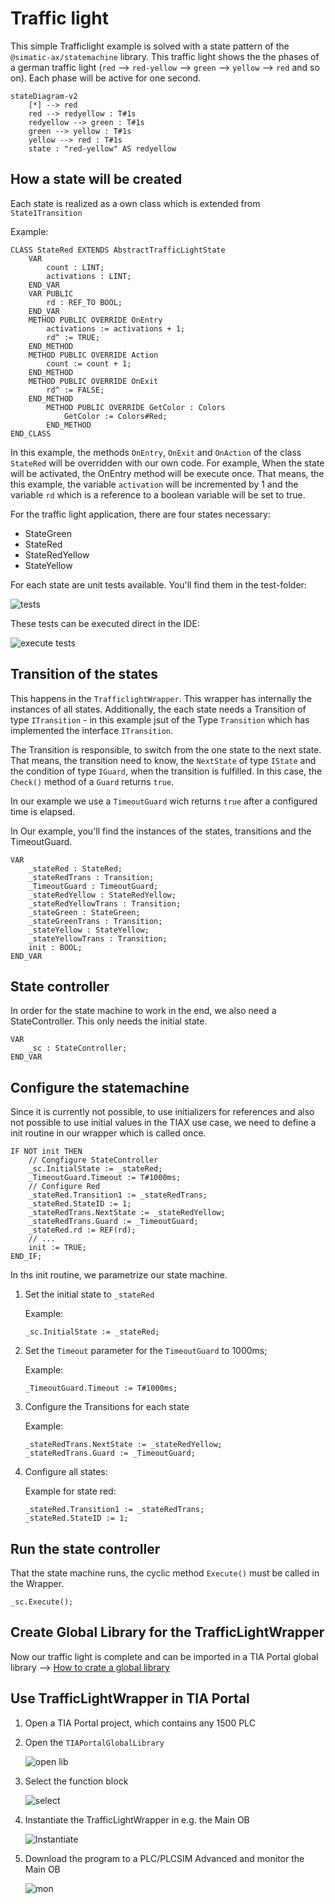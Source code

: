 # Traffic light

This simple Trafficlight example is solved with a state pattern of the `@simatic-ax/statemachine` library. This traffic light shows the the phases of a german traffic light (`red` --> `red-yellow` --> `green` --> `yellow` --> `red` and so on). Each phase will be active for one second.

```mermaid
stateDiagram-v2
    [*] --> red
    red --> redyellow : T#1s
    redyellow --> green : T#1s
    green --> yellow : T#1s
    yellow --> red : T#1s
    state : "red-yellow" AS redyellow
```

## How a state will be created

Each state is realized as a own class which is extended from `State1Transition`

Example:

```iec-st
CLASS StateRed EXTENDS AbstractTrafficLightState
    VAR
        count : LINT;
        activations : LINT;
    END_VAR
    VAR PUBLIC 
        rd : REF_TO BOOL;
    END_VAR
    METHOD PUBLIC OVERRIDE OnEntry
        activations := activations + 1;
        rd^ := TRUE;
    END_METHOD
    METHOD PUBLIC OVERRIDE Action
        count := count + 1;
    END_METHOD
    METHOD PUBLIC OVERRIDE OnExit
        rd^ := FALSE;
    END_METHOD
        METHOD PUBLIC OVERRIDE GetColor : Colors
            GetColor := Colors#Red;
        END_METHOD
END_CLASS
```

In this example, the methods `OnEntry`, `OnExit` and `OnAction` of the class `StateRed` will be overridden with our own code. For example, When the state will be activated, the OnEntry method will be execute once. That means, the this example, the variable `activation` will be incremented by 1 and the variable `rd` which is a reference to a boolean variable will be set to true.

For the traffic light application, there are four states necessary:

- StateGreen
- StateRed
- StateRedYellow
- StateYellow

For each state are unit tests available. You'll find them in the test-folder:

![tests](./images/tests.png)

These tests can be executed direct in the IDE:

![execute tests](images/testresults.png)

## Transition of the states

This happens in the `TrafficlightWrapper`. This wrapper has internally the instances of all states. Additionally, the each state needs a Transition of type `ITransition` - in this example jsut of the Type `Transition` which has implemented the interface `ITransition`.

The Transition is responsible, to switch from the one state to the next state. That means, the transition need to know, the `NextState` of type `IState` and the condition of type `IGuard`, when the transition is fulfilled. In this case, the `Check()` method of a `Guard` returns `true`.

In our example we use a `TimeoutGuard` wich returns `true` after a configured time is elapsed.

In Our example, you'll find the instances of the states, transitions and the TimeoutGuard.

```iec-st
VAR
    _stateRed : StateRed;
    _stateRedTrans : Transition;
    _TimeoutGuard : TimeoutGuard;
    _stateRedYellow : StateRedYellow;
    _stateRedYellowTrans : Transition;
    _stateGreen : StateGreen;
    _stateGreenTrans : Transition;
    _stateYellow : StateYellow;
    _stateYellowTrans : Transition;
    init : BOOL;
END_VAR
```

## State controller

In order for the state machine to work in the end, we also need a StateController. This only needs the initial state.

```iec-st
VAR
    _sc : StateController;
END_VAR
```

## Configure the statemachine

Since it is currently not possible, to use initializers for references and also not possible to use initial values in the TIAX use case, we need to define a init routine in our wrapper which is called once.

```iec-st
IF NOT init THEN
    // Congfigure StateController
    _sc.InitialState := _stateRed;
    _TimeoutGuard.Timeout := T#1000ms;
    // Configure Red
    _stateRed.Transition1 := _stateRedTrans;
    _stateRed.StateID := 1;
    _stateRedTrans.NextState := _stateRedYellow;
    _stateRedTrans.Guard := _TimeoutGuard;
    _stateRed.rd := REF(rd);
    // ...
    init := TRUE;
END_IF;
```

In ths init routine, we parametrize our state machine.

1. Set the initial state to `_stateRed`

    Example:

    ```iec-st
    _sc.InitialState := _stateRed;
    ```

1. Set the `Timeout` parameter for the `TimeoutGuard` to 1000ms;

    Example:

    ```iec-st
    _TimeoutGuard.Timeout := T#1000ms;
    ```

1. Configure the Transitions for each state

    Example:

    ```iec-st
    _stateRedTrans.NextState := _stateRedYellow;
    _stateRedTrans.Guard := _TimeoutGuard;
    ```

1. Configure all states:

    Example for state red:

    ```iec-st
    _stateRed.Transition1 := _stateRedTrans;
    _stateRed.StateID := 1;
    ```

## Run the state controller

That the state machine runs, the cyclic method `Execute()` must be called in the Wrapper.

```iec-st
_sc.Execute();
```

## Create Global Library for the TrafficLightWrapper

Now our traffic light is complete and can be imported in a TIA Portal global library --> [How to crate a global library](./../README.md)

## Use TrafficLightWrapper in TIA Portal

1. Open a TIA Portal project, which contains any 1500 PLC

1. Open the `TIAPortalGlobalLibrary`

    ![open lib](images/open_lib.gif)

1. Select the function block

    ![select](images/DragTLW.gif)

1. Instantiate the TrafficLightWrapper in e.g. the Main OB

    ![Instantiate](images/instanziate.gif)

1. Download the program to a PLC/PLCSIM Advanced and monitor the Main OB

   ![mon](images/onlineview.gif)
